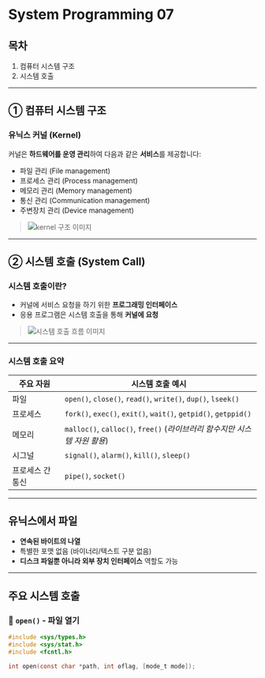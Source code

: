 # System Programming 07

## 목차
1. 컴퓨터 시스템 구조  
2. 시스템 호출

---

## ① 컴퓨터 시스템 구조

### 유닉스 커널 (Kernel)

커널은 **하드웨어를 운영 관리**하여 다음과 같은 **서비스**를 제공합니다:

- 파일 관리 (File management)
- 프로세스 관리 (Process management)
- 메모리 관리 (Memory management)
- 통신 관리 (Communication management)
- 주변장치 관리 (Device management)

> ![kernel 구조 이미지](image)

---

## ② 시스템 호출 (System Call)

### 시스템 호출이란?

- 커널에 서비스 요청을 하기 위한 **프로그래밍 인터페이스**
- 응용 프로그램은 시스템 호출을 통해 **커널에 요청**

> ![시스템 호출 흐름 이미지](image)

---

### 시스템 호출 요약

| 주요 자원         | 시스템 호출 예시                                      |
|------------------|------------------------------------------------------|
| 파일             | `open()`, `close()`, `read()`, `write()`, `dup()`, `lseek()` |
| 프로세스         | `fork()`, `exec()`, `exit()`, `wait()`, `getpid()`, `getppid()` |
| 메모리           | `malloc()`, `calloc()`, `free()` (*라이브러리 함수지만 시스템 자원 활용*) |
| 시그널           | `signal()`, `alarm()`, `kill()`, `sleep()`            |
| 프로세스 간 통신 | `pipe()`, `socket()`                                  |

---

## 유닉스에서 파일

- **연속된 바이트의 나열**
- 특별한 포맷 없음 (바이너리/텍스트 구분 없음)
- **디스크 파일뿐 아니라 외부 장치 인터페이스** 역할도 가능

---

## 주요 시스템 호출

### 🔹 `open()` - 파일 열기

```c
#include <sys/types.h>
#include <sys/stat.h>
#include <fcntl.h>

int open(const char *path, int oflag, [mode_t mode]);

